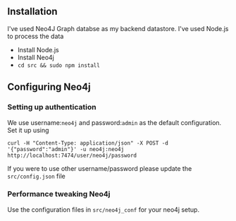 ## Installation
I've used Neo4J Graph databse as my backend datastore. I've used Node.js to process the data

* Install Node.js
* Install Neo4j 
* `cd src && sudo npm install`

## Configuring Neo4j

### Setting up authentication
We use username:`neo4j` and password:`admin` as the default configuration.
Set it up using

`curl -H "Content-Type: application/json" -X POST -d '{"password":"admin"}' -u neo4j:neo4j http://localhost:7474/user/neo4j/password`

If you were to use other username/password please update the `src/config.json` file


### Performance tweaking Neo4j
Use the configuration files in `src/neo4j_conf` for your neo4j setup.

